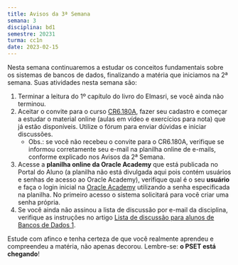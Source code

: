 ```yaml
---
title: Avisos da 3ª Semana
semana: 3
disciplina: bd1
semestre: 20231
turma: cc1n
date: 2023-02-15
---
```


Nesta semana continuaremos a estudar os conceitos fundamentais sobre os
sistemas de bancos de dados, finalizando a matéria que iniciamos na
2ª semana. Suas atividades nesta semana são:

1. Terminar a leitura do 1º capítulo do livro do Elmasri, se você
   ainda não terminou.
1. Aceitar o convite para o curso [CR6.180A](https://cursos.computacaoraiz.com.br),
   fazer seu cadastro e começar a estudar o material online (aulas em vídeo
   e exercícios para nota) que já estão disponíveis. Utilize o fórum para enviar
   dúvidas e iniciar discussões.
    * Obs.: se você não recebeu o convite para o CR6.180A, verifique se informou
      corretamente seu e-mail na planilha online de e-mails, conforme explicado
      nos Avisos da 2ª Semana.
1. Acesse a **planilha online da Oracle Academy** que está publicada no Portal
   do Aluno (a planilha não está divulgada aqui pois contém usuários e senhas
   de acesso ao Oracle Academy), verifique qual é o seu **usuário** e faça o
   login inicial na [Oracle Academy](https://academy.oracle.com/) utilizando
   a senha especificada na planilha. No primeiro acesso o sistema solicitará
   para você criar uma senha própria.
1. Se você ainda não assinou a lista de discussão por e-mail da disciplina,
   verifique as instruções no artigo
   [Lista de discussão para alunos de Bancos de Dados 1](/2023/02/06/lista-bd).

Estude com afinco e tenha certeza de que você realmente aprendeu e
compreendeu a matéria, não apenas decorou. Lembre-se: **o PSET está chegando**!
